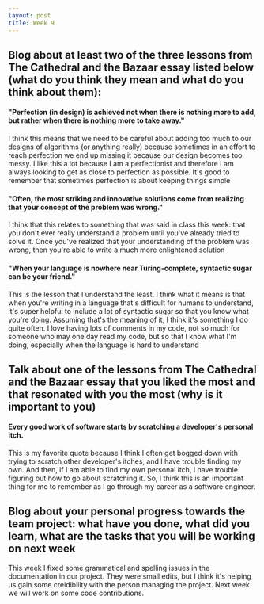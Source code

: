 ```yaml
---
layout: post
title: Week 9
---
```


## Blog about at least two of the three lessons from The Cathedral and the Bazaar essay listed below (what do you think they mean and what do you think about them):
#### "Perfection (in design) is achieved not when there is nothing more to add, but rather when there is nothing more to take away."
I think this means that we need to be careful about adding too much to our designs of algorithms (or anything really) because
sometimes in an effort to reach perfection we end up missing it because our design becomes too messy. I like this a lot
because I am a perfectionist and therefore I am always looking to get as close to perfection as possible. It's good to remember
that sometimes perfection is about keeping things simple
#### "Often, the most striking and innovative solutions come from realizing that your concept of the problem was wrong."
I think that this relates to something that was said in class this week: that you don't ever really understand a problem until
you've already tried to solve it. Once you've realized that your understanding of the problem was wrong, then you're able to 
write a much more enlightened solution
#### "When your language is nowhere near Turing-complete, syntactic sugar can be your friend."
This is the lesson that I understand the least. I think what it means is that when you're writing in a language that's difficult
for humans to understand, it's super helpful to include a lot of syntactic sugar so that you know what you're doing. Assuming
that's the meaning of it, I think it's something I do quite often. I love having lots of comments in my code, not so much for
someone who may one day read my code, but so that I know what I'm doing, especially when the language is hard to understand

## Talk about one of the lessons from The Cathedral and the Bazaar essay that you liked the most and that resonated with you the most (why is it important to you)
#### Every good work of software starts by scratching a developer's personal itch.
This is my favorite quote because I think I often get bogged down with trying to scratch other developer's itches, and I have 
trouble finding my own. And then, if I am able to find my own personal itch, I have trouble figuring out how to go about
scratching it. So, I think this is an important thing for me to remember as I go through my career as a software engineer.

## Blog about your personal progress towards the team project: what have you done, what did you learn, what are the tasks that you will be working on next week
This week I fixed some grammatical and spelling issues in the documentation in our project. They were small edits, but I think
it's helping us gain some creidibility with the person managing the project. Next week we will work on some code contributions.
